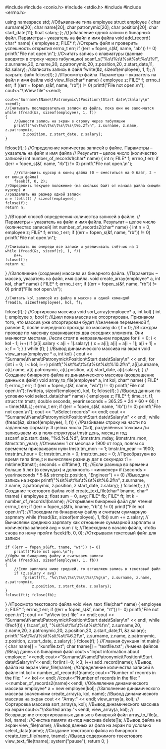 <!---
lvglzun/lvglzun is a ✨ special ✨ repository because its `README.md` (this file) appears on your GitHub profile.
You can click the Preview link to take a look at your changes.
--->
#include <iostream>
#include <conio.h>
#include <stdio.h>
#include <ctime>
#include <errno.h>

using namespace std;
//Объявление типа employee
struct employee
{
    char surname[20];
    char name[20];
    char patronymic[20];
    char position[20];
    char start_date[11];
    float salary;
};
//Добавление одной записи в бинарный файл. Параметры – указатель на файл и имя файла
void add_record( char* name)
{
    employee z; FILE* f;
    //Открыть файл и проверить успешность открытия
    errno_t err;
    if ((err = fopen_s(&f, name, "ab")) != 0)
        printf("File not open.\n");
    //Считать запись с клавиатуры (данные вводятся в строку через табуляцию)
    scanf_s("%s\t%s\t%s\t%s\t%s\t%f", z.surname,20, z.name,20, z.patronymic,20, z.position,20,
        z.start_date,11, &z.salary);
    //Записать запись в файл
    fwrite(&z, sizeof(employee), 1, f);
    //закрыть файл
   fclose(f);
}
//Просмотр файла. Параметры – указатель на файл и имя файла
void view_file(char* name)
{
    employee z; FILE* f;
    errno_t err;
    if ((err = fopen_s(&f, name, "rb")) != 0)
        printf("File not open.\n");
    cout<<"\nView file"<<endl;

    cout<<"Surname\tName\tPatronymic\tPosition\tStart date\tSalary\n"<<endl;
    //Считывать последовательно записи из файла, пока они не закончатся
    while (fread(&z, sizeof(employee), 1, f))
    {
        //Вывести запись на экран в строку через табуляцию
        printf("%s\t%s\t%s\t%s\t%s\t%6.2f\n", z.surname, z.name, z.patronymic,
            z.position, z.start_date, z.salary);
    }
  fclose(f);
}
//Определение количества записей в файле. Параметры – указатель на файл и имя файла
// Результат – целое число (количество записей)
int number_of_records1(char* name)
{
    int n; FILE* f;
    errno_t err;
    if ((err = fopen_s(&f, name, "rb")) != 0)
        printf("File not open.\n");
    
        //Установить курсор в конец файла (0 – сместиться на 0 байт, 2 – от конца файла)
        fseek(f, 0, 2);
    //Определить текущее положение (на сколько байт от начала файла смещён курсор) и
    //разделить на размер одной записи
    n = ftell(f) / sizeof(employee);
    fclose(f);
    return n;
}
//Второй способ определения количества записей в файле.
//Параметры – указатель на файл и имя файла. Результат – целое число (количество записей)
int number_of_records2(char* name)
{
    int n = 0; employee z; FILE* f;
    errno_t err;
    if ((err = fopen_s(&f, name, "rb")) != 0)
        printf("File not open.\n");
    
    //Считывать по очереди все записи и увеличивать счётчик на 1
    while (fread(&z, sizeof(z), 1, f))
        n++;
    fclose(f);
    return n;
}
//Заполнение (создание) массива из бинарного файла.
//Параметры – массив, указатель на файл, имя файла.
void create_array(employee* a, int kol, char* name)
{
    FILE* f;
    errno_t err;
    if ((err = fopen_s(&f, name, "rb")) != 0)
        printf("File not open.\n");
   
    //Считать kol записей из файла в массив а одной командой
    fread(a, sizeof(employee), kol, f);
   fclose(f);
}
//Сортировка массива
void sort_array(employee* a, int kol)
{
    int i; employee x; bool f;
    //Цикл пока массив не отсортирован. Признаком того, что массив уже отсортирован будет
    //значение переменной f, равное 0, после очередного прохода по массиву
    do {
        f = 0;
        //В каждом проходе по массиву сравниваются два соседних элемента. Они меняются местами,
        //если стоят в неправильном порядке
        for (i = 0; i < kol - 1; i++)
            if (a[i].salary < a[i + 1].salary)
            {
                x = a[i]; a[i] = a[i + 1]; a[i + 1] = x;
                f = 1;
            }
    } while (f);
}
//Вывод динамического массива на экран
void view_array(employee * a, int kol)
{
    cout << "Surname\tName\tPatronymic\tPosition\tStart date\tSalary\n" << endl;
    for (int i = 0; i < kol; i++)
        printf("%s\t%s\t%s\t%s\t%s\t%10.2f\n", a[i].surname, a[i].name, a[i].patronymic, a[i].position, a[i].start_date, a[i].salary);
}
//Создание бинарного файла из динамического массива (возвращение данных в файл)
void array_to_file(employee* a, int kol, char* name)
{
    FILE* f;
    errno_t err;
    if ((err = fopen_s(&f, name, "wb")) != 0)
        printf("File not open.\n");
    fwrite(a, sizeof(employee), kol, f);
    fclose(f);
}
//Вывод данных по условию
void select_data(char* name)
{
    employee z; FILE* f;
    time_t t, t1; struct tm tmstr;
    double seconds, yearinseconds = 365.25 * 24 * 60 * 60;
    t = time(NULL);
    errno_t err;
    if ((err = fopen_s(&f, name, "rb")) != 0)
        printf("File not open.\n");
    cout << "\nSelect records" << endl;
    cout << "Surname\tName\tPatronymic\tPosition\tStart date\tSalary\n" << endl;
    while (fread(&z, sizeof(employee), 1, f))
    {
        //Разбиваем строку на части по заданному формату: 3 целых числа (%d), разделённых точками
        //и записываем их в поля структуры tmstr день, месяц и год
        sscanf_s(z.start_date, "%d.%d.%d", &tmstr.tm_mday, &tmstr.tm_mon, &tmstr.tm_year);
        //Отнимаем 1 от месяца и 1900 от года, полям со временем присваиваем нули
        tmstr.tm_mon -= 1; tmstr.tm_year -= 1900; tmstr.tm_hour = 0; tmstr.tm_min = 0; tmstr.tm_sec = 0;
        //Преобразуем во время типа time_t и вычисляем разницу дат в секундах
        t1 = mktime(&tmstr);
        seconds = difftime(t, t1);
        //Если разница во времени больше 5 лет (в секундах) и должность - «инженер»
        if (seconds > yearinseconds * 5 && strcmp(z.position, "Engineer") == 0)
            //Выводим запись на экран
            printf("%s\t%s\t%s\t%s\t%s\t%6.2f\n", z.surname, z.name, z.patronymic, z.position,
                z.start_date, z.salary);
    }
    fclose(f);
}
//Создание текстового файла
void create_text_file(char* bname, char* tname)
{
    employee z; float sum = 0, avg; FILE* fb; FILE* ft;
    int k = number_of_records1(bname);
    //Открываем бинарный файл для чтения
    errno_t err;
    if ((err = fopen_s(&fb, bname, "rb")) != 0)
        printf("File not open.\n");
    //Проходим по бинарному файлу и считаем суммарную зарплату
    while (fread(&z, sizeof(employee), 1, fb))
        sum += z.salary;
    //Вычисляем среднюю зарплату как отношение суммарной зарплаты и количества записей
    avg = sum / k;
    //Переходим в начало файла, чтобы снова по нему пройти
    fseek(fb, 0, 0);
    //Открываем текстовый файл для записи
   
    if ((err = fopen_s(&ft, tname, "wt")) != 0)
        printf("File not open.\n");
    //Идём по бинарному файлу и считываем записи
    while (fread(&z, sizeof(employee), 1, fb))
    {
        //Если запплата ниже средней, то вставляем запись в текстовый файл
        if (z.salary < avg)
            fprintf(ft, "%s\t%s\t%s\t%s\t%s\t%g\n", z.surname, z.name, z.patronymic,
                z.position, z.start_date, z.salary);
    }
    fclose(ft); fclose(fb);
}
//Просмотр текстового файла
void view_text_file(char* name)
{
    employee z; FILE* f;
    errno_t err;
    if ((err = fopen_s(&f, name, "rt")) != 0)
        printf("File not open.\n");
    cout << "\nView text file" << endl;
    cout << "Surname\tName\tPatronymic\tPosition\tStart date\tSalary\n" << endl;
    while (!feof(f))
    {
        fscanf_s(f, "%s\t%s\t%s\t%s\t%s\t%f\n", z.surname,20, z.name,20, z.patronymic,20, z.position,20,
            z.start_date,11, &z.salary);
        printf("%s\t%s\t%s\t%s\t%s\t%6.2f\n", z.surname, z.name, z.patronymic,
            z.position, z.start_date, z.salary);
    }
    fclose(f);
}
//Главная функция
int main()
{
   char name[] =  "kursfile.txt";
   char tname[] = "textfile.txt"; //имена файлов
    //Ввод данных в бинарный файл
    cout<<"Input information about employee:"<<endl;
    cout<<"Surname\tName\tPatronymic\tPosition\tStart date\tSalary\n"<<endl;
    for(int i=0; i<3; i++)
       add_record(name);
    //Вывод файла на экран
    view_file(name);
    //Определение количества записей в файле
    int kol = number_of_records1(name);
    cout<<"Number of records in the file: " << kol << endl;
    //cout<<"Number of records in the file: "<<number_of_records2(name)<<endl;
    //Объявление динамического массива
    employee* a = new employee[kol];
    //Заполнение динамического массива значениями
    create_array(a, kol, name);
    //Вывод динамического массива на экран
    cout << "Array:" << endl;
    view_array(a, kol);
    //Сортировка массива
    sort_array(a, kol);
    //Вывод динамического массива на экран
    cout<<"\nSorted array:"<<endl;
    view_array(a, kol);
    //Возвращение отсортированных данных в бинарный файл
    array_to_file(a, kol, name);
    //Очистка памяти из-под массива
    delete[]a;
    //Вывод файла на экран
    view_file(name);
    //Вывод данных из фала на экран по условию
    select_data(name);
    //Создание текстового файла из бинарного
    create_text_file(name, tname);
    //Вывод содержимого теекстового
    view_text_file(tname);
    system("pause");
    return 0;
}
